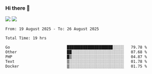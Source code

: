 ### Hi there 👋️

![](https://komarev.com/ghpvc/?username=Loner1024)
![](https://hit.yhype.me/github/profile?account_id=20189164)

<!--START_SECTION:waka-->

```txt
From: 19 August 2025 - To: 26 August 2025

Total Time: 19 hrs

Go                         ████████████████████░░░░░   79.78 %
Other                      ██░░░░░░░░░░░░░░░░░░░░░░░   07.68 %
PHP                        █▒░░░░░░░░░░░░░░░░░░░░░░░   04.87 %
Text                       ▒░░░░░░░░░░░░░░░░░░░░░░░░   01.78 %
Docker                     ▒░░░░░░░░░░░░░░░░░░░░░░░░   01.75 %
```

<!--END_SECTION:waka-->




